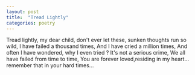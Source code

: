 ```yaml
---
layout: post
title:  "Tread Lightly"
categories: poetry
---
```


Tread lightly, my dear child,
don't ever let these, sunken thoughts run so wild,
I have failed a thousand times,
And I have cried a million times,
And often I have wondered, why I even tried ?
It's not a serious crime,
We all have failed from time to time,
You are forever loved,residing in my heart... remember that in your hard times...


